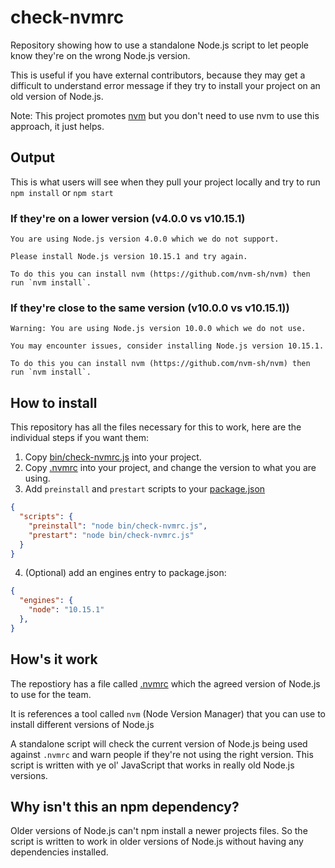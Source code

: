 # check-nvmrc

Repository showing how to use a standalone Node.js script to let people know they're on the wrong Node.js version.

This is useful if you have external contributors, because they may get a difficult to understand error message if they try to install your project on an old version of Node.js.

Note: This project promotes [nvm](https://github.com/nvm-sh/nvm) but you don't need to use nvm to use this approach, it just helps.

## Output

This is what users will see when they pull your project locally and try to run `npm install` or `npm start`

### If they're on a lower version (v4.0.0 vs v10.15.1)

```
You are using Node.js version 4.0.0 which we do not support. 

Please install Node.js version 10.15.1 and try again.

To do this you can install nvm (https://github.com/nvm-sh/nvm) then run `nvm install`.
```

### If they're close to the same version (v10.0.0 vs v10.15.1))

```
Warning: You are using Node.js version 10.0.0 which we do not use. 

You may encounter issues, consider installing Node.js version 10.15.1.

To do this you can install nvm (https://github.com/nvm-sh/nvm) then run `nvm install`.
```

## How to install

This repository has all the files necessary for this to work, here are the individual steps if you want them:

1. Copy [bin/check-nvmrc.js](./bin/check-nvmrc.js) into your project.
2. Copy [.nvmrc](./.nvmrc) into your project, and change the version to what you are using.
3. Add `preinstall` and `prestart` scripts to your [package.json](./package.json)

```json
{
  "scripts": {
    "preinstall": "node bin/check-nvmrc.js",
    "prestart": "node bin/check-nvmrc.js"
  }
}
```


4. (Optional) add an engines entry to package.json:

```json
{
  "engines": {
    "node": "10.15.1"
  },
}
```

## How's it work
The repostiory has a file called [.nvmrc](./.nvmrc) which the agreed version of Node.js to use for the team.

It is references a tool called `nvm` (Node Version Manager) that you can use to install different versions of Node.js

A standalone script will check the current version of Node.js being used against `.nvmrc` and warn people if they're not using the right version. This script is written with ye ol' JavaScript that works in really old Node.js versions.

## Why isn't this an npm dependency?

Older versions of Node.js can't npm install a newer projects files. So the script is written to work in older versions of Node.js without having any dependencies installed.

